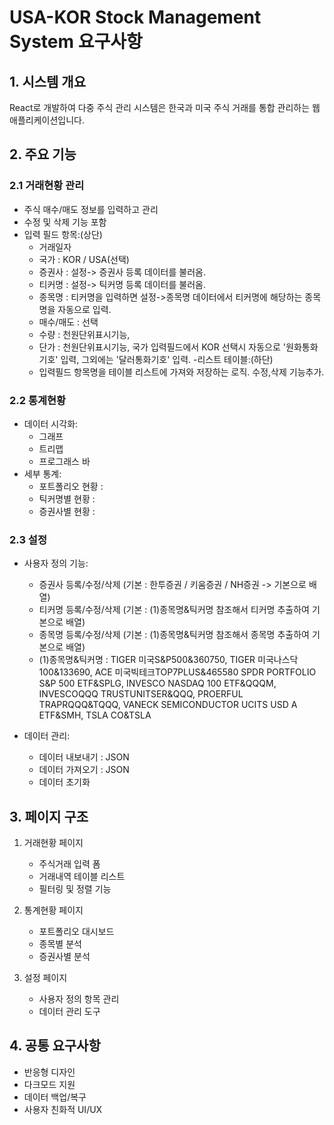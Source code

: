 # USA-KOR Stock Management System 요구사항

## 1. 시스템 개요
React로 개발하여 다중 주식 관리 시스템은 한국과 미국 주식 거래를 통합 관리하는 웹 애플리케이션입니다.

## 2. 주요 기능

### 2.1 거래현황 관리
- 주식 매수/매도 정보를 입력하고 관리
- 수정 및 삭제 기능 포함
- 입력 필드 항목:(상단)
  - 거래일자
  - 국가 : KOR / USA(선택)
  - 증권사 : 설정-> 증권사 등록 데이터를 불러옴.
  - 티커명 : 설정-> 틱커명 등록 데이터를 불러옴.
  - 종목명 : 티커명을 입력하면 설정->종목명 데이터에서 티커명에 해당하는 종목명을 자동으로 입력.
  - 매수/매도 : 선택
  - 수량 : 천원단위표시기능,
  - 단가 : 천원단위표시기능, 국가 입력필드에서 KOR 선택시 자동으로 '원화통화기호' 입력, 그외에는 '달러통화기호' 입력.
-리스트 테이블:(하단)
  - 입력필드 항목명을 테이블 리스트에 가져와 저장하는 로직. 수정,삭제 기능추가.

### 2.2 통계현황
- 데이터 시각화:
  - 그래프
  - 트리맵
  - 프로그래스 바
- 세부 통계:
  - 포트폴리오 현황 : 
  - 틱커명별 현황 : 
  - 증권사별 현황 : 

### 2.3 설정
- 사용자 정의 기능:
  - 증권사 등록/수정/삭제 (기본 : 한투증권 / 키움증권 / NH증권 -> 기본으로 배열)
  - 티커명 등록/수정/삭제 (기본 : (1)종목명&틱커명 참조해서 티커명 추출하여 기본으로 배열)
  - 종목명 등록/수정/삭제 (기본 : (1)종목명&틱커명 참조해서 종목명 추출하여 기본으로 배열)
  - (1)종목명&틱커명 : TIGER 미국S&P500&360750, TIGER 미국나스닥100&133690, ACE 미국빅테크TOP7PLUS&465580
SPDR PORTFOLIO S&P 500 ETF&SPLG, INVESCO NASDAQ 100 ETF&QQQM, INVESCOQQQ TRUSTUNITSER&QQQ, PROERFUL TRAPRQQQ&TQQQ, VANECK SEMICONDUCTOR UCITS USD A ETF&SMH, TSLA CO&TSLA

- 데이터 관리:
  - 데이터 내보내기 : JSON
  - 데이터 가져오기 : JSON
  - 데이터 초기화

## 3. 페이지 구조
1. 거래현황 페이지
   - 주식거래 입력 폼
   - 거래내역 테이블 리스트
   - 필터링 및 정렬 기능

2. 통계현황 페이지
   - 포트폴리오 대시보드
   - 종목별 분석
   - 증권사별 분석

3. 설정 페이지
   - 사용자 정의 항목 관리
   - 데이터 관리 도구

## 4. 공통 요구사항
- 반응형 디자인
- 다크모드 지원
- 데이터 백업/복구
- 사용자 친화적 UI/UX 